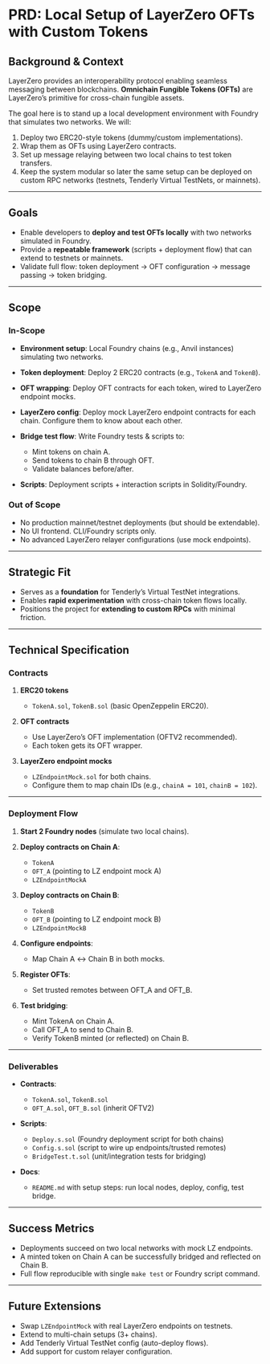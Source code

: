 # PRD: Local Setup of LayerZero OFTs with Custom Tokens

## Background & Context

LayerZero provides an interoperability protocol enabling seamless messaging between blockchains. **Omnichain Fungible Tokens (OFTs)** are LayerZero’s primitive for cross-chain fungible assets.

The goal here is to stand up a local development environment with Foundry that simulates two networks. We will:

1. Deploy two ERC20-style tokens (dummy/custom implementations).
2. Wrap them as OFTs using LayerZero contracts.
3. Set up message relaying between two local chains to test token transfers.
4. Keep the system modular so later the same setup can be deployed on custom RPC networks (testnets, Tenderly Virtual TestNets, or mainnets).

---

## Goals

* Enable developers to **deploy and test OFTs locally** with two networks simulated in Foundry.
* Provide a **repeatable framework** (scripts + deployment flow) that can extend to testnets or mainnets.
* Validate full flow: token deployment → OFT configuration → message passing → token bridging.

---

## Scope

### In-Scope

* **Environment setup**: Local Foundry chains (e.g., Anvil instances) simulating two networks.
* **Token deployment**: Deploy 2 ERC20 contracts (e.g., `TokenA` and `TokenB`).
* **OFT wrapping**: Deploy OFT contracts for each token, wired to LayerZero endpoint mocks.
* **LayerZero config**: Deploy mock LayerZero endpoint contracts for each chain. Configure them to know about each other.
* **Bridge test flow**: Write Foundry tests & scripts to:

    * Mint tokens on chain A.
    * Send tokens to chain B through OFT.
    * Validate balances before/after.
* **Scripts**: Deployment scripts + interaction scripts in Solidity/Foundry.

### Out of Scope

* No production mainnet/testnet deployments (but should be extendable).
* No UI frontend. CLI/Foundry scripts only.
* No advanced LayerZero relayer configurations (use mock endpoints).

---

## Strategic Fit

* Serves as a **foundation** for Tenderly’s Virtual TestNet integrations.
* Enables **rapid experimentation** with cross-chain token flows locally.
* Positions the project for **extending to custom RPCs** with minimal friction.

---

## Technical Specification

### Contracts

1. **ERC20 tokens**

    * `TokenA.sol`, `TokenB.sol` (basic OpenZeppelin ERC20).

2. **OFT contracts**

    * Use LayerZero’s OFT implementation (OFTV2 recommended).
    * Each token gets its OFT wrapper.

3. **LayerZero endpoint mocks**

    * `LZEndpointMock.sol` for both chains.
    * Configure them to map chain IDs (e.g., `chainA = 101`, `chainB = 102`).

---

### Deployment Flow

1. **Start 2 Foundry nodes** (simulate two local chains).

2. **Deploy contracts on Chain A**:

    * `TokenA`
    * `OFT_A` (pointing to LZ endpoint mock A)
    * `LZEndpointMockA`

3. **Deploy contracts on Chain B**:

    * `TokenB`
    * `OFT_B` (pointing to LZ endpoint mock B)
    * `LZEndpointMockB`

4. **Configure endpoints**:

    * Map Chain A ↔ Chain B in both mocks.

5. **Register OFTs**:

    * Set trusted remotes between OFT\_A and OFT\_B.

6. **Test bridging**:

    * Mint TokenA on Chain A.
    * Call OFT\_A to send to Chain B.
    * Verify TokenB minted (or reflected) on Chain B.

---

### Deliverables

* **Contracts**:

    * `TokenA.sol`, `TokenB.sol`
    * `OFT_A.sol`, `OFT_B.sol` (inherit OFTV2)
* **Scripts**:

    * `Deploy.s.sol` (Foundry deployment script for both chains)
    * `Config.s.sol` (script to wire up endpoints/trusted remotes)
    * `BridgeTest.t.sol` (unit/integration tests for bridging)
* **Docs**:

    * `README.md` with setup steps: run local nodes, deploy, config, test bridge.

---

## Success Metrics

* Deployments succeed on two local networks with mock LZ endpoints.
* A minted token on Chain A can be successfully bridged and reflected on Chain B.
* Full flow reproducible with single `make test` or Foundry script command.

---

## Future Extensions

* Swap `LZEndpointMock` with real LayerZero endpoints on testnets.
* Extend to multi-chain setups (3+ chains).
* Add Tenderly Virtual TestNet config (auto-deploy flows).
* Add support for custom relayer configuration.
